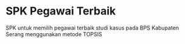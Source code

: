 # SPK Pegawai Terbaik
SPK untuk memilih pegawai terbaik studi kasus pada BPS Kabupaten Serang menggunakan metode TOPSIS

